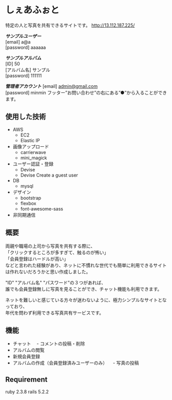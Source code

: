# しぇあふぉと

特定の人と写真を共有できるサイトです。
http://13.112.187.225/

***サンプルユーザー***  
[email] a@a  
[password] aaaaaa  

***サンプルアルバム***  
[ID] 50  
[アルバム名] サンプル  
[password] 111111  

***管理者アカウント***
[email] admin@gmail.com  
[password] minmin
フッター”お問い合わせ”の右にある”●”から入ることができます。

## 使用した技術

+ AWS
    + EC2
    + Elastic IP
+ 画像アップロード
    + carrierwave
    + mini_magick
+ ユーザー認証・登録
    + Devise
    + Devise Create a guest user
+ DB
    + mysql
+ デザイン
    + bootstrap
    + flexbox
    + font-awesome-sass
+ 非同期通信

## 概要

両親や職場の上司から写真を共有する際に、  
  「クリックするところが多すぎて、触るのが怖い」  
  「会員登録はハードルが高い」  
などと言われた経験があり、ネットに不慣れな世代でも簡単に利用できるサイトは作れないだろうかと思い作成しました。  
  
"ID" "アルバム名" "パスワード"の３つがあれば、  
誰でも会員登録無しに写真を見ることができ、チャット機能も利用できます。  
  
ネットを難しいと感じている方々が迷わないように、極力シンプルなサイトとなっており、  
年代を問わず利用できる写真共有サービスです。  

## 機能

- チャット
　- コメントの投稿・削除
- アルバムの閲覧
- 新規会員登録
- アルバムの作成（会員登録済みユーザーのみ）
　- 写真の投稿

## Requirement

ruby 2.3.8
rails 5.2.2
